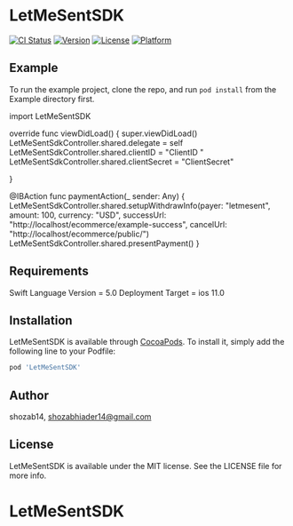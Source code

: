 # LetMeSentSDK

[![CI Status](https://img.shields.io/travis/shozab14/LetMeSentSDK.svg?style=flat)](https://travis-ci.org/shozab14/LetMeSentSDK)
[![Version](https://img.shields.io/cocoapods/v/LetMeSentSDK.svg?style=flat)](https://cocoapods.org/pods/LetMeSentSDK)
[![License](https://img.shields.io/cocoapods/l/LetMeSentSDK.svg?style=flat)](https://cocoapods.org/pods/LetMeSentSDK)
[![Platform](https://img.shields.io/cocoapods/p/LetMeSentSDK.svg?style=flat)](https://cocoapods.org/pods/LetMeSentSDK)

## Example

To run the example project, clone the repo, and run `pod install` from the Example directory first.

import LetMeSentSDK

override func viewDidLoad() {
    super.viewDidLoad()
    LetMeSentSdkController.shared.delegate = self
    LetMeSentSdkController.shared.clientID = "ClientID "
    LetMeSentSdkController.shared.clientSecret = "ClientSecret"
   
}

@IBAction func paymentAction(_ sender: Any) {
      LetMeSentSdkController.shared.setupWithdrawInfo(payer: "letmesent", amount: 100, currency: "USD", successUrl: "http://localhost/ecommerce/example-success", cancelUrl: "http://localhost/ecommerce/public/")
       LetMeSentSdkController.shared.presentPayment()
  }
  
## Requirements
Swift Language Version = 5.0
Deployment Target = ios 11.0
## Installation

LetMeSentSDK is available through [CocoaPods](https://cocoapods.org). To install
it, simply add the following line to your Podfile:

```ruby
pod 'LetMeSentSDK'
```
## Author

shozab14, shozabhiader14@gmail.com

## License

LetMeSentSDK is available under the MIT license. See the LICENSE file for more info.
# LetMeSentSDK
